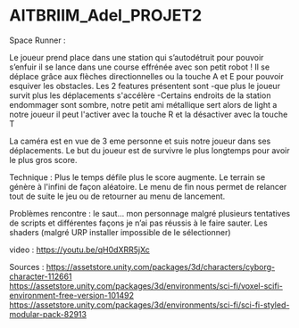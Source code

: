 # AITBRIIM_Adel_PROJET2
Space Runner :

Le joueur prend place dans une station qui s’autodétruit pour pouvoir s’enfuir il se lance dans une course effrénée avec son petit robot !
Il se déplace grâce aux flèches directionnelles ou la touche A et E pour pouvoir esquiver les obstacles.
Les 2 features présentent sont 
-que plus le joueur survit plus les déplacements s'accélère 
-Certains endroits de la station endommager sont sombre, notre petit ami métallique sert alors de light a notre joueur il peut l'activer avec la touche R et la désactiver avec la touche T

La caméra est en vue de 3 eme personne et suis notre joueur dans ses déplacements.
Le but du joueur est de survivre le plus longtemps pour avoir le plus gros score.

Technique :
Plus le temps défile plus le score augmente.
Le terrain se génère à l'infini de façon aléatoire.
Le menu de fin nous permet de relancer tout de suite le jeu ou de retourner au menu de lancement.

Problèmes rencontre :
le saut... mon personnage malgré plusieurs tentatives de scripts et différentes façons je n’ai pas réussis à le faire sauter.
Les shaders (malgré URP installer impossible de le sélectionner)

video : https://youtu.be/qH0dXRR5jXc

Sources :
https://assetstore.unity.com/packages/3d/characters/cyborg-character-112661
https://assetstore.unity.com/packages/3d/environments/sci-fi/voxel-scifi-environment-free-version-101492
https://assetstore.unity.com/packages/3d/environments/sci-fi/sci-fi-styled-modular-pack-82913
